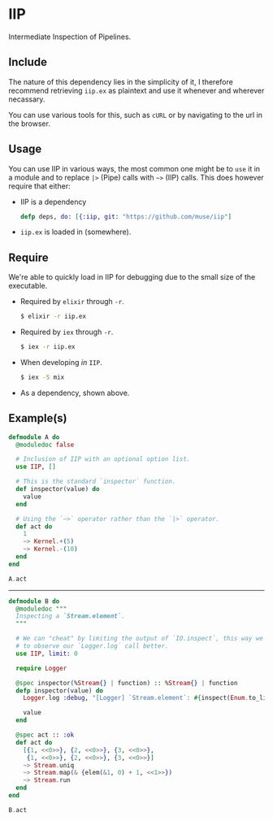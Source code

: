 # IIP

Intermediate Inspection of Pipelines.

## Include

The nature of this dependency lies in the simplicity of it, I therefore
recommend retrieving `iip.ex` as plaintext and use it whenever and wherever
necassary.

You can use various tools for this, such as `cURL` or by navigating to the
url in the browser.

## Usage

You can use IIP in various ways, the most common one might be to `use` it in a
module and to replace `|>` (Pipe) calls with `~>` (IIP) calls. This does
however require that either:

* IIP is a dependency
  ```elixir
  defp deps, do: [{:iip, git: "https://github.com/muse/iip"]
  ```

* `iip.ex` is loaded in (somewhere).

## Require

We're able to quickly load in IIP for debugging due to the small size of the
executable.

* Required by `elixir` through `-r`.
  ```bash
  $ elixir -r iip.ex
  ```

* Required by `iex` through `-r`.
  ```bash
  $ iex -r iip.ex
  ```

* When developing *in* `IIP`.
  ```bash
  $ iex -S mix
  ```

* As a dependency, shown above.

## Example(s)

```elixir
defmodule A do
  @moduledoc false

  # Inclusion of IIP with an optional option list.
  use IIP, []

  # This is the standard `inspector` function.
  def inspector(value) do
    value
  end

  # Using the `~>` operator rather than the `|>` operator.
  def act do
    1
    ~> Kernel.+(5)
    ~> Kernel.-(10)
  end
end

A.act
```

-----

```elixir
defmodule B do
  @moduledoc """
  Inspecting a `Stream.element`.
  """

  # We can "cheat" by limiting the output of `IO.inspect`, this way we're able
  # to observe our `Logger.log` call better.
  use IIP, limit: 0

  require Logger

  @spec inspector(%Stream{} | function) :: %Stream{} | function
  defp inspector(value) do
    Logger.log :debug, "[Logger] `Stream.element`: #{inspect(Enum.to_list value)}"

    value
  end

  @spec act :: :ok
  def act do
    [{1, <<0>>}, {2, <<0>>}, {3, <<0>>},
     {1, <<0>>}, {2, <<0>>}, {3, <<0>>}]
    ~> Stream.uniq
    ~> Stream.map(& {elem(&1, 0) + 1, <<1>>})
    ~> Stream.run
  end
end

B.act
```
